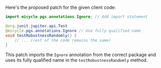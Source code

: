 Here's the proposed patch for the given client code:

```java
import micycle.pgs.annotations.Ignore; // Add import statement

@org.junit.jupiter.api.Test
@micycle.pgs.annotations.Ignore // Use fully qualified name
void testRobustnessRandomly() {
    // ... (rest of the code remains the same)
}
```

This patch imports the `Ignore` annotation from the correct package and uses its fully qualified name in the `testRobustnessRandomly` method.